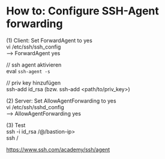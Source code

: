 # How to: Configure SSH-Agent forwarding
(1) Client: Set ForwardAgent to yes  
vi /etc/ssh/ssh_config  
--> ForwardAgent yes  

// ssh agent aktivieren  
eval `ssh-agent -s`  
  
// priv key hinzufügen  
ssh-add id_rsa  (bzw. ssh-add <path/to/priv_key>)  

(2) Server: Set AllowAgentForwarding to yes  
vi /etc/ssh/sshd_config  
--> AllowAgentForwarding yes  

(3) Test  
ssh -i id_rsa /<bastion-user/>@/bastion-ip>  
ssh /<internal-host/>  

https://www.ssh.com/academy/ssh/agent
